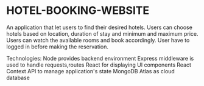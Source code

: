 # HOTEL-BOOKING-WEBSITE
An application that let users to find their desired hotels.
Users can choose hotels based on location, duration of stay and minimum and maximum price.
Users can watch the available rooms and book accordingly.
User have to logged in before making the reservation.

Technologies:
Node provides backend environment
Express middleware is used to handle requests,routes
React for displaying UI components
React Context API to manage application's state
MongoDB Atlas as cloud database
